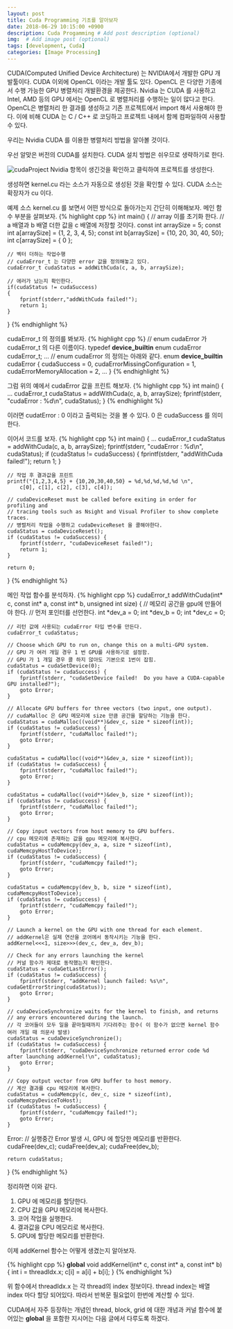 ```yaml
---
layout: post
title: Cuda Programming 기초를 알아보자
date: 2018-06-29 10:15:00 +0900
description: Cuda Progamming # Add post description (optional)
img:  # Add image post (optional)
tags: [development, Cuda]
categories: [Image Processing]
---
```


CUDA(Computed Unified Device Architecture) 는 NVIDIA에서 개발한 GPU 개발툴이다. 
CUDA 이외에 OpenCL 이라는 개발 툴도 있다. OpenCL 은 다양한 기종에서 수행 가능한 GPU 병렬처리 개발환경을 제공한다.
Nvidia 는 CUDA 를 사용하고 Intel, AMD 등의 GPU 에서는 OpenCL 로 병렬처리를 수행하는 일이 많다고 한다.
OpenCL은 병렬처리 한 결과를 생성하고 기존 프로젝트에서 import 해서 사용해야 한다.
이에 비해 CUDA 는 C / C++ 로 코딩하고 프로젝트 내에서 함께 컴파일하여 사용할 수 있다.

우리는 Nvidia CUDA 를 이용한 병렬처리 방법을 알아볼 것이다.

우선 알맞은 버전의 CUDA를 설치한다. CUDA 설치 방법은 쉬우므로 생략하기로 한다.


![cudaProject]({{"/assets/img/CUDA/cudaProject.png"}})
Nvidia 항목이 생긴것을 확인하고 클릭하여 프로젝트를 생성한다.

생성하면 kernel.cu 라는 소스가 자동으로 생성된 것을 확인할 수 있다.
CUDA 소스는 확장자가 cu 이다.

예제 소스 kernel.cu 를 보면서 어떤 방식으로 돌아가는지 간단히 이해해보자.
메인 함수 부분을 살펴보자.
{% highlight cpp %}
int main()
{
    // array 이를 초기화 한다.
    // a 배열과 b 배열 더한 값을 c 배열에 저장할 것이다.
    const int arraySize = 5;
    const int a[arraySize] = {1, 2, 3, 4, 5};
    const int b[arraySize] = {10, 20, 30, 40, 50};
    int c[arraySize] = { 0 };

    // 벡터 더하는 작업수행
    // cudaError_t 는 다양한 error 값을 정의해놓고 있다.
    cudaError_t cudaStatus = addWithCuda(c, a, b, arraySize);

    // 에러가 났는지 확인한다.
    if(cudaStatus != cudaSuccess)
    {
        fprintf(stderr,"addWithCuda failed!");
        return 1;
    }
}
{% endhighlight %}

cudaError_t 의 정의를 봐보자.
{% highlight cpp %}
// enum cudaError 가 cudaError_t 의 다른 이름이다. 
typedef __device_builtin__ enum cudaError cudaError_t;
...
 // enum cudaError 의 정의는 아래와 같다.
 enum __device_builtin__ cudaError
 {
     cudaSuccess = 0,
     cudaErrorMissingConfiguration = 1,
     cudaErrorMemoryAllocation = 2,
     ...
 }
{% endhighlight %}

그럼 위의 예에서 cudaError 값을 프린트 해보자.
{% highlight cpp %}
int main()
{
    ...
    cudaError_t cudaStatus = addWithCuda(c, a, b, arraySize);
    fprintf(stderr, "cudaError : %d\n", cudaStatus);
}
{% endhighlight %}

이러면 cudatError : 0 이라고 출력되는 것을 볼 수 있다.
0 은 cudaSuccess 를 의미한다.

이어서 코드를 보자.
{% highlight cpp %}
int main()
{
    ...
    cudaError_t cudaStatus = addWithCuda(c, a, b, arraySize);
    fprintf(stderr, "cudaError : %d\n", cudaStatus);
    if (cudaStatus != cudaSuccess) {
        fprintf(stderr, "addWithCuda failed!");
        return 1;
    }

    // 작업 후 결과값을 프린트 
    printf("{1,2,3,4,5} + {10,20,30,40,50} = %d,%d,%d,%d,%d \n",
        c[0], c[1], c[2], c[3], c[4]);

    // cudaDeviceReset must be called before exiting in order for profiling and
    // tracing tools such as Nsight and Visual Profiler to show complete traces.
    // 병렬처리 작업을 수행하고 cudaDeviceReset 을 콜해야한다.
    cudaStatus = cudaDeviceReset();
    if (cudaStatus != cudaSuccess) {
        fprintf(stderr, "cudaDeviceReset failed!");
        return 1;
    }

    return 0;
}
{% endhighlight %}

메인 작업 함수를 분석하자.
{% highlight cpp %}
cudaError_t addWithCuda(int* c, const int* a, const int* b, unsigned int size)
{
    // 메모리 공간을 gpu에 만들어야 한다.
    // 먼저 포인터를 선언한다.
    int *dev_a = 0;
    int *dev_b = 0;
    int *dev_c = 0;

    // 리턴 값에 사용되는 cudaError 타입 변수를 만든다.
    cudaError_t cudaStatus;

    // Choose which GPU to run on, change this on a multi-GPU system.
    // GPU 가 여러 개일 경우 1 번 GPU를 사용하기로 설정함.
	// GPU 가 1 개일 경우 콜 하지 않아도 기본으로 1번이 잡힘.
    cudaStatus = cudaSetDevice(0);
    if (cudaStatus != cudaSuccess) {
        fprintf(stderr, "cudaSetDevice failed!  Do you have a CUDA-capable GPU installed?");
        goto Error;
    }

    // Allocate GPU buffers for three vectors (two input, one output).
    // cudaMalloc 은 GPU 메모리에 size 만큼 공간을 할당하는 기능을 한다.
    cudaStatus = cudaMalloc((void**)&dev_c, size * sizeof(int));
    if (cudaStatus != cudaSuccess) {
        fprintf(stderr, "cudaMalloc failed!");
        goto Error;
    }

    cudaStatus = cudaMalloc((void**)&dev_a, size * sizeof(int));
    if (cudaStatus != cudaSuccess) {
        fprintf(stderr, "cudaMalloc failed!");
        goto Error;
    }

    cudaStatus = cudaMalloc((void**)&dev_b, size * sizeof(int));
    if (cudaStatus != cudaSuccess) {
        fprintf(stderr, "cudaMalloc failed!");
        goto Error;
    }

    // Copy input vectors from host memory to GPU buffers.
    // cpu 메모리에 존재하는 값을 gpu 메모리에 복사한다.
    cudaStatus = cudaMemcpy(dev_a, a, size * sizeof(int), cudaMemcpyHostToDevice);
    if (cudaStatus != cudaSuccess) {
        fprintf(stderr, "cudaMemcpy failed!");
        goto Error;
    }

    cudaStatus = cudaMemcpy(dev_b, b, size * sizeof(int), cudaMemcpyHostToDevice);
    if (cudaStatus != cudaSuccess) {
        fprintf(stderr, "cudaMemcpy failed!");
        goto Error;
    }

    // Launch a kernel on the GPU with one thread for each element.
    // addKernel은 실제 연산을 코어에서 동작시키는 기능을 한다.
    addKernel<<<1, size>>>(dev_c, dev_a, dev_b);

    // Check for any errors launching the kernel
    // 커널 함수가 제대로 동작했는지 확인한다.
    cudaStatus = cudaGetLastError();
    if (cudaStatus != cudaSuccess) {
        fprintf(stderr, "addKernel launch failed: %s\n", cudaGetErrorString(cudaStatus));
        goto Error;
    }
    
    // cudaDeviceSynchronize waits for the kernel to finish, and returns
    // any errors encountered during the launch.
    // 각 코어들이 모두 일을 끝마칠때까지 기다려주는 함수( 이 함수가 없으면 kernel 함수 여러 개일 때 의문사 발생)
    cudaStatus = cudaDeviceSynchronize();
    if (cudaStatus != cudaSuccess) {
        fprintf(stderr, "cudaDeviceSynchronize returned error code %d after launching addKernel!\n", cudaStatus);
        goto Error;
    }

    // Copy output vector from GPU buffer to host memory.
    // 계산 결과를 cpu 메모리에 복사한다.
    cudaStatus = cudaMemcpy(c, dev_c, size * sizeof(int), cudaMemcpyDeviceToHost);
    if (cudaStatus != cudaSuccess) {
        fprintf(stderr, "cudaMemcpy failed!");
        goto Error;
    }

Error:
// 실행중간 Error 발생 시, GPU 에 할당한 메모리를 반환한다.
    cudaFree(dev_c);
    cudaFree(dev_a);
    cudaFree(dev_b);
    
    return cudaStatus;
}
{% endhighlight %}

정리하면 이와 같다.

1. GPU 에 메모리를 할당한다.
2. CPU 값을 GPU 메모리에 복사한다.
3. 코어 작업을 실행한다.
4. 결과값을 CPU 메모리로 복사한다.
5. GPU에 할당한 메모리를 반환한다.

이제 addKernel 함수는 어떻게 생겼는지 알아보자.

{% highlight cpp %}
__global__ void addKernel(int* c, const int* a, const int* b)
{
    int i = threadIdx.x;
    c[i] = a[i] + b[i];
}
{% endhighlight %}

위 함수에서 threadIdx.x 는 각 thread의 index 정보이다.
thread index는 배열 index 마다 할당 되어있다. 따라서 반복문 필요없이 한번에 계산할 수 있다.

CUDA에서 자주 등장하는 개념인 thread, block, grid 에 대한 개념과
커널 함수에 붙어있는 __global__ 을 포함한 지시어는 다음 글에서 다루도록 하겠다.